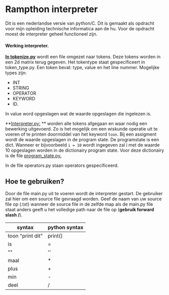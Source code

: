 # Rampthon interpreter
Dit is een nederlandse versie van python/C. Dit is gemaakt als opdracht voor mijn opleiding technische informatica aan de hu.  Voor de opdracht moest de interpreter geheel functioneel zijn. 
#### Werking interpreter. 
**[In tokenize.py](https://github.com/ramonvbemmel/interpreter/blob/master/tokenize.py)** wordt een file omgezet naar tokens. Deze tokens worden in een 2d matrix terug gegeven. 
Het tokentype staat gespecificeert in token_type.py. Een token bevat: type, value en het line nummer. Mogelijke types zijn: 
 - INT
 - STRING
 - OPERATOR
 -  KEYWORD 
 - ID.  

In value word opgeslagen wat de waarde opgeslagen die ingelezen is. 

**[Interpreter.py:](https://github.com/ramonvbemmel/interpreter/blob/master/interpreter.py)  ** worden alle tokens afgegaan en waar nodig een bewerking uitgevoerd. Zo is het mogelijk om een wiskunde operatie uit te voeren of te printen doormiddel van het keyword `toon`.  Bij een assigment wordt de waarde opgeslagen in de program state. De programstate is een dict. Wanneer er bijvoorbeeld `i = 10` wordt ingegeven zal i met de waarde 10 opgeslagen worden in de dictionairy program state. Voor deze dictionairy is de file [program_state.py.](https://github.com/ramonvbemmel/interpreter/blob/master/program_state.py) 

In de file operators.py staan operators gespecificeerd.  
## Hoe te gebruiken? 
Door de file main.py uit te voeren wordt de interpreter gestart. De gebruiker zal hier om een source file gevraagd worden. Geef de naam van uw source file op (.txt)  wanneer de source file in de zelfde map als de main.py file staat anders geeft u het volledige path naar de file op (**gebruik forward slash /**).  

|syntax  |python syntax  |
|--|--|
|toon "print dit"  | print()  |
| is | = | 
|""| ''|
|maal| * | 
| plus| + | 
|min|-| 
|deel| /|








